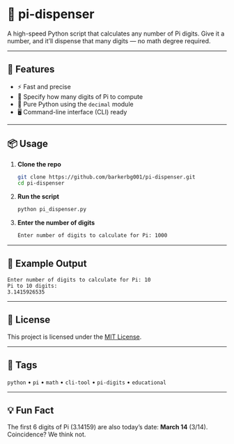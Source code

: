 # 🥧 pi-dispenser

A high-speed Python script that calculates any number of Pi digits.
Give it a number, and it’ll dispense that many digits — no math degree required.

---

## 🚀 Features

* ⚡ Fast and precise
* 🔢 Specify how many digits of Pi to compute
* 🐍 Pure Python using the `decimal` module
* 🖥️ Command-line interface (CLI) ready

---

## 📦 Usage

1. **Clone the repo**

   ```bash
   git clone https://github.com/barkerbg001/pi-dispenser.git
   cd pi-dispenser
   ```

2. **Run the script**

   ```bash
   python pi_dispenser.py
   ```

3. **Enter the number of digits**

   ```bash
   Enter number of digits to calculate for Pi: 1000
   ```

---

## 🧠 Example Output

```
Enter number of digits to calculate for Pi: 10  
Pi to 10 digits:  
3.1415926535
```

---

## 📄 License

This project is licensed under the [MIT License](LICENSE).

---

## 🔖 Tags

`python` • `pi` • `math` • `cli-tool` • `pi-digits` • `educational`

---

## 💡 Fun Fact

The first 6 digits of Pi (3.14159) are also today’s date: **March 14** (3/14). Coincidence? We think not.
